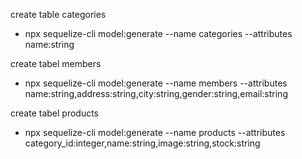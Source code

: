 create table categories
- npx sequelize-cli model:generate --name categories --attributes name:string

create tabel members
- npx sequelize-cli model:generate --name members --attributes name:string,address:string,city:string,gender:string,email:string

create tabel products
- npx sequelize-cli model:generate --name products --attributes category_id:integer,name:string,image:string,stock:string

